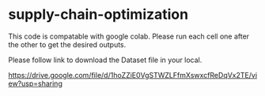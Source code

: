 # supply-chain-optimization

This code is compatable with google colab.
Please run each cell one after the other to get the desired outputs.



Please follow link to download the Dataset file in your local.

https://drive.google.com/file/d/1hoZZiE0VgSTWZLFfmXswxcfReDqVx2TE/view?usp=sharing
